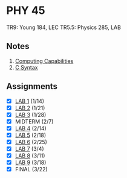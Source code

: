 # PHY 45
TR9: Young 184, LEC
TR5.5: Physics 285, LAB
## Notes
1. [Computing Capabilities](../notes/computing-capabilities.md)
2. [C Syntax](../notes/c-syntax.md)
## Assignments
- [x] [LAB 1](https://github.com/ravidosa/notes/tree/main/academics/assignments/code/phy45_ps1) (1/14)
- [x] [LAB 2](https://github.com/ravidosa/notes/tree/main/academics/assignments/code/phy45_ps2) (1/21)
- [x] [LAB 3](https://github.com/ravidosa/notes/tree/main/academics/assignments/code/phy45_ps3) (1/28)
- [x] MIDTERM (2/7)
- [x] [LAB 4](https://github.com/ravidosa/notes/tree/main/academics/assignments/code/phy45_ps4) (2/14)
- [x] [LAB 5](https://github.com/ravidosa/notes/tree/main/academics/assignments/code/phy45_ps5) (2/18)
- [x] [LAB 6](https://github.com/ravidosa/notes/tree/main/academics/assignments/code/phy45_ps6) (2/25)
- [x] [LAB 7](https://github.com/ravidosa/notes/tree/main/academics/assignments/code/phy45_ps7) (3/4)
- [x] [LAB 8](https://github.com/ravidosa/notes/tree/main/academics/assignments/code/phy45_ps8) (3/11)
- [x] [LAB 9](https://github.com/ravidosa/notes/tree/main/academics/assignments/code/phy45_ps9) (3/18)
- [x] FINAL (3/22)